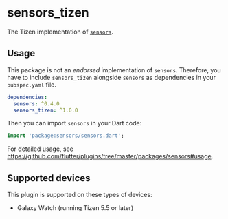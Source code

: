 # sensors_tizen

The Tizen implementation of [`sensors`](https://github.com/flutter/plugins/tree/master/packages/sensors).

## Usage

This package is not an _endorsed_ implementation of `sensors`. Therefore, you have to include `sensors_tizen` alongside `sensors` as dependencies in your `pubspec.yaml` file.

```yaml
dependencies:
  sensors: ^0.4.0
  sensors_tizen: ^1.0.0
```

Then you can import `sensors` in your Dart code:

```dart
import 'package:sensors/sensors.dart';
```

For detailed usage, see https://github.com/flutter/plugins/tree/master/packages/sensors#usage.

## Supported devices

This plugin is supported on these types of devices:

- Galaxy Watch (running Tizen 5.5 or later)
